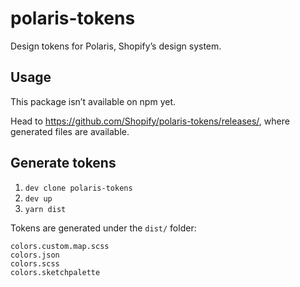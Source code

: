 # polaris-tokens

Design tokens for Polaris, Shopify’s design system.

## Usage

This package isn’t available on npm yet.

Head to <https://github.com/Shopify/polaris-tokens/releases/>, where generated files are available.

## Generate tokens

1. `dev clone polaris-tokens`
2. `dev up`
3. `yarn dist`

Tokens are generated under the `dist/` folder:

```
colors.custom.map.scss
colors.json
colors.scss
colors.sketchpalette
```
